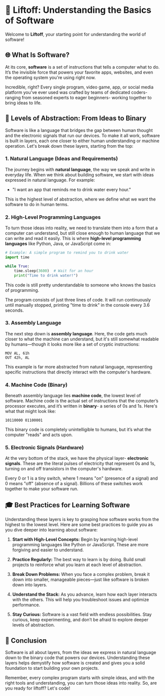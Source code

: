 # 🚀 Liftoff: Understanding the Basics of Software

Welcome to **Liftoff**, your starting point for understanding the world of software!

## 🌐 What Is Software?

At its core, **software** is a set of instructions that tells a computer what to do. It’s the invisible force that powers your favorite apps, websites, and even the operating system you're using right now. 

Incredible, right? Every single program, video game, app, or social media platform you've ever used was crafted by teams of dedicated coders- ranging from seasoned experts to eager beginners- working together to bring ideas to life.


## 🧠 Levels of Abstraction: From Ideas to Binary

Software is like a language that bridges the gap between human thought and the electronic signals that run our devices. To make it all work, software is built in layers, each one closer to either human understanding or machine operation. Let's break down these layers, starting from the top:

### 1. **Natural Language (Ideas and Requirements)**

The journey begins with **natural language**, the way we speak and write in everyday life. When we think about building software, we start with ideas expressed in natural language. For example:

- "I want an app that reminds me to drink water every hour."

This is the highest level of abstraction, where we define what we want the software to do in human terms.

### 2. **High-Level Programming Languages**

To turn those ideas into reality, we need to translate them into a form that a computer can understand, but still close enough to human language that we can write and read it easily. This is where **high-level programming languages** like Python, Java, or JavaScript come in:

```python
# Example: A simple program to remind you to drink water
import time

while True:
    time.sleep(3600)  # Wait for an hour
    print("Time to drink water!")
```

This code is still pretty understandable to someone who knows the basics of programming.

The program consists of just three lines of code. It will run continuously until manually stopped, printing "time to drink" in the console every 3.6 seconds.

### 3. **Assembly Language**

The next step down is **assembly language**. Here, the code gets much closer to what the machine can understand, but it's still somewhat readable by humans—though it looks more like a set of cryptic instructions:

```assembly
MOV AL, 61h
OUT 42h, AL
```

This example is far more abstracted from natural language, representing specific instructions that directly interact with the computer's hardware.

### 4. **Machine Code (Binary)**

Beneath assembly language lies **machine code**, the lowest level of software. Machine code is the actual set of instructions that the computer’s processor executes, and it’s written in **binary**- a series of 0s and 1s. Here's what that might look like:

```
10110000 01100001
```

This binary code is completely unintelligible to humans, but it’s what the computer "reads" and acts upon.

### 5. **Electronic Signals (Hardware)**

At the very bottom of the stack, we have the physical layer- **electronic signals**. These are the literal pulses of electricity that represent 0s and 1s, turning on and off transistors in the computer's hardware. 

Every 0 or 1 is a tiny switch, where 1 means "on" (presence of a signal) and 0 means "off" (absence of a signal). Billions of these switches work together to make your software run.

## 🎓 Best Practices for Learning Software

Understanding these layers is key to grasping how software works from the highest to the lowest level. Here are some best practices to guide you as you dive deeper into learning about software:

1. **Start with High-Level Concepts:** Begin by learning high-level programming languages like Python or JavaScript. These are more forgiving and easier to understand.

2. **Practice Regularly:** The best way to learn is by doing. Build small projects to reinforce what you learn at each level of abstraction.

3. **Break Down Problems:** When you face a complex problem, break it down into smaller, manageable pieces—just like software is broken down into layers.

4. **Understand the Stack:** As you advance, learn how each layer interacts with the others. This will help you troubleshoot issues and optimize performance.

5. **Stay Curious:** Software is a vast field with endless possibilities. Stay curious, keep experimenting, and don’t be afraid to explore deeper levels of abstraction.

## 🌟 Conclusion

Software is all about layers, from the ideas we express in natural language down to the binary code that powers our devices. Understanding these layers helps demystify how software is created and gives you a solid foundation to start building your own projects. 

Remember, every complex program starts with simple ideas, and with the right tools and understanding, you can turn those ideas into reality. So, are you ready for liftoff? Let's code!